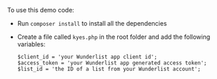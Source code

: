 To use this demo code:

* Run `composer install` to install all the dependencies
* Create a file called `kyes.php` in the root folder and add the following variables:

    ```
    $client_id = 'your Wunderlist app client id';
    $access_token = 'your Wunderlist app generated access token';
    $list_id = 'the ID of a list from your Wunderlist account';
    ```